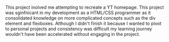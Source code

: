 This project inolved me attempting to recreate a YT homepage. This project was sginfnicant in my development as a HTML/CSS programmer as it consolidated knowledge
on more complicated concepts such as the div element and flexboxes. Although I didn't finish it because I wanted to pivot to personal projects and consistency was difficult
my learning journey wouldn't have been accelerated without engaging in the project.
